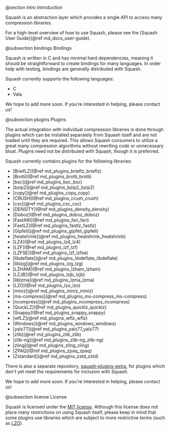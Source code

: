 @section intro Introduction

Squash is an abstraction layer which provides a single API to access
many compression libraries.

For a high-level overview of how to use Squash, please see the
[Squash User Guide](@ref md_docs_user-guide).

@subsection bindings Bindings

Squash is written in C and has minimal hard dependencies, meaning it
should be straightforward to create bindings for many languages.  In
order help with testing, bindings are generally distributed with
Squash.

Squash currently supports the following languages:

- C
- Vala

We hope to add more soon.  If you're interested in helping, please
contact us!

@subsection plugins Plugins

The actual integration with individual compression libraries is done
through plugins which can be installed separately from Squash itself
and are not loaded until they are required.  This allows Squash
consumers to utilize a great many compression algorithms without
rewriting code or unnecessary bloat.  Plugins need not be distributed
with Squash, though it is preferred.

Squash currently contains plugins for the following libraries:

- [BriefLZ](@ref md_plugins_brieflz_brieflz)
- [Brotli](@ref md_plugins_brotli_brotli)
- [bsc](@ref md_plugins_bsc_bsc)
- [bzip2](@ref md_plugins_bzip2_bzip2)
- [copy](@ref md_plugins_copy_copy)
- [CRUSH](@ref md_plugins_crush_crush)
- [csc](@ref md_plugins_csc_csc)
- [DENSITY](@ref md_plugins_density_density)
- [Doboz](@ref md_plugins_doboz_doboz)
- [FastARI](@ref md_plugins_fari_fari)
- [FastLZ](@ref md_plugins_fastlz_fastlz)
- [Gipfeli](@ref md_plugins_gipfeli_gipfeli)
- [heatshrink](@ref md_plugins_heatshrink_heatshrink)
- [LZ4](@ref md_plugins_lz4_lz4)
- [LZF](@ref md_plugins_lzf_lzf)
- [LZFSE](@ref md_plugins_lzf_lzfse)
- [libdeflate](@ref md_plugins_libdeflate_libdeflate)
- [liblzg](@ref md_plugins_lzg_lzg)
- [LZHAM](@ref md_plugins_lzham_lzham)
- [LZJB](@ref md_plugins_lzjb_lzjb)
- [liblzma](@ref md_plugins_lzma_lzma)
- [LZO](@ref md_plugins_lzo_lzo)
- [miniz](@ref md_plugins_miniz_miniz)
- [ms-compress](@ref md_plugins_ms-compress_ms-compress)
- [ncompress](@ref md_plugins_ncompress_ncompress)
- [QuickLZ](@ref md_plugins_quicklz_quicklz)
- [Snappy](@ref md_plugins_snappy_snappy)
- [wfLZ](@ref md_plugins_wflz_wflz)
- [Windows](@ref md_plugins_windows_windows)
- [yalz77](@ref md_plugins_yalz77_yalz77)
- [zlib](@ref md_plugins_zlib_zlib)
- [zlib-ng](@ref md_plugins_zlib-ng_zlib-ng)
- [zling](@ref md_plugins_zling_zling)
- [ZPAQ](@ref md_plugins_zpaq_zpaq)
- [Zstandard](@ref md_plugins_zstd_zstd)

There is also a separate repository,
[squash-plugins-extra](https://github.com/quixdb/squash-plugins-extra),
for plugins which don't yet meet the requirements for inclusion with
Squash.

We hope to add more soon.  If you're interested in helping, please
contact us!

@subsection license License

Squash is licensed under the [MIT
license](http://opensource.org/licenses/MIT).  Although this license
does not place many restrictions on using Squash itself, please keep
in mind that some plugins use libraries which are subject to more
restrictive terms (such as
[LZO](http://www.oberhumer.com/opensource/lzo/)).
